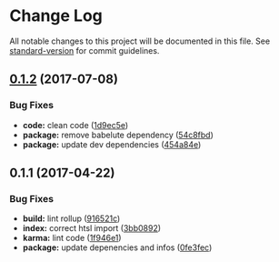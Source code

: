 # Change Log

All notable changes to this project will be documented in this file. See [standard-version](https://github.com/conventional-changelog/standard-version) for commit guidelines.

<a name="0.1.2"></a>
## [0.1.2](https://github.com/nomocas/htsl-meta-tag-lexicon/compare/v0.1.1...v0.1.2) (2017-07-08)


### Bug Fixes

* **code:** clean code ([1d9ec5e](https://github.com/nomocas/htsl-meta-tag-lexicon/commit/1d9ec5e))
* **package:** remove babelute dependency ([54c8fbd](https://github.com/nomocas/htsl-meta-tag-lexicon/commit/54c8fbd))
* **package:** update dev dependencies ([454a84e](https://github.com/nomocas/htsl-meta-tag-lexicon/commit/454a84e))



<a name="0.1.1"></a>
## 0.1.1 (2017-04-22)


### Bug Fixes

* **build:** lint rollup ([916521c](https://github.com/nomocas/htsl-meta-tag-lexicon/commit/916521c))
* **index:** correct htsl import ([3bb0892](https://github.com/nomocas/htsl-meta-tag-lexicon/commit/3bb0892))
* **karma:** lint code ([1f946e1](https://github.com/nomocas/htsl-meta-tag-lexicon/commit/1f946e1))
* **package:** update depenencies and infos ([0fe3fec](https://github.com/nomocas/htsl-meta-tag-lexicon/commit/0fe3fec))
